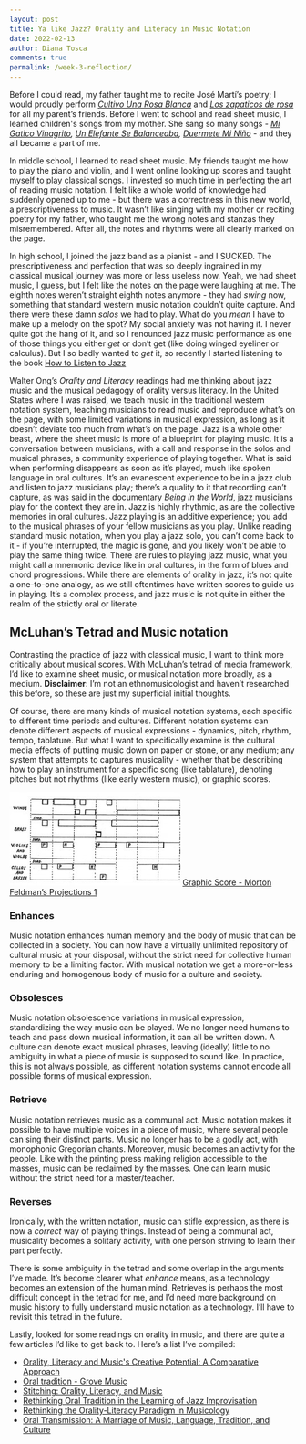 ```yaml
---
layout: post
title: Ya like Jazz? Orality and Literacy in Music Notation
date: 2022-02-13
author: Diana Tosca
comments: true
permalink: /week-3-reflection/
---
```

Before I could read, my father taught me to recite José Martí’s poetry; I would proudly perform *[Cultivo Una Rosa Blanca](https://www.poemas-del-alma.com/jose-marti-cultivo-una-rosa-blanca.htm)* and *[Los zapaticos de rosa](https://www.poemas-del-alma.com/los-zapaticos-de-rosa.htm)* for all my parent’s friends. Before I went to school and read sheet music, I learned children's songs from my mother. She sang so many songs - *[Mi Gatico Vinagrito](https://www.youtube.com/watch?v=JyTmhWPE4G8),* *[Un Elefante Se Balanceaba](https://www.youtube.com/watch?v=950AAFXgivk),* *[Duermete Mi Niño](https://www.youtube.com/watch?v=LemxZcOXCdg)* - and they all became a part of me. 

In middle school, I learned to read sheet music. My friends taught me how to play the piano and violin, and I went online looking up scores and taught myself to play classical songs. I invested so much time in perfecting the art of reading music notation. I felt like a whole world of knowledge had suddenly opened up to me - but there was a correctness in this new world, a prescriptiveness to music. It wasn’t like singing with my mother or reciting poetry for my father, who taught me the wrong notes and stanzas they misremembered. After all, the notes and rhythms were all clearly marked on the page.

In high school, I joined the jazz band as a pianist - and I SUCKED. The prescriptiveness and perfection that was so deeply ingrained in my classical musical journey was more or less useless now. Yeah, we had sheet music, I guess, but I felt like the notes on the page were laughing at me. The eighth notes weren’t straight eighth notes anymore - they had *swing* now, something that standard western music notation couldn’t quite capture. And there were these damn *solos* we had to play. What do you *mean* I have to make up a melody on the spot? My social anxiety was not having it. I never quite got the hang of it, and so I renounced jazz music performance as one of those things you either *get* or don’t get (like doing winged eyeliner or calculus). But I so badly wanted to *get* it, so recently I started listening to the book [How to Listen to Jazz](https://www.audiobooksnow.com/audiobooks/how-to-listen-to-jazz/1826765/?gclid=Cj0KCQiAr5iQBhCsARIsAPcwROML7nTbEDq0sz8tS3XIjjtkO5CXPrk0qq6SZGxDKYeRpiz5CTAS4M0aAh0VEALw_wcB)

Walter Ong’s *Orality and Literacy* readings had me thinking about jazz music and the musical pedagogy of orality versus literacy. In the United States where I was raised, we teach music in the traditional western notation system, teaching musicians to read music and reproduce what’s on the page, with some limited variations in musical expression, as long as it doesn’t deviate too much from what’s on the page. Jazz is a whole other beast, where the sheet music is more of a blueprint for playing music. It is a conversation between musicians, with a call and response in the solos and musical phrases, a community experience of playing together. What is said when performing disappears as soon as it’s played, much like spoken language in oral cultures. It’s an evanescent experience to be in a jazz club and listen to jazz musicians play; there’s a quality to it that recording can’t capture, as was said in the documentary *Being in the World*, jazz musicians play for the context they are in. Jazz is highly rhythmic, as are the collective memories in oral cultures. Jazz playing is an additive experience; you add to the musical phrases of your fellow musicians as you play. Unlike reading standard music notation, when you play a jazz solo, you can’t come back to it - if you’re interrupted, the magic is gone, and you likely won’t be able to play the same thing twice. There are rules to playing jazz music, what you might call a mnemonic device like in oral cultures, in the form of blues and chord progressions. While there are elements of orality in jazz, it’s not quite a one-to-one analogy, as we still oftentimes have written scores to guide us in playing. It’s a complex process, and jazz music is not quite in either the realm of the strictly oral or literate.

## McLuhan’s Tetrad and Music notation 

Contrasting the practice of jazz with classical music, I want to think more critically about musical scores. With McLuhan’s tetrad of media framework, I’d like to examine sheet music, or musical notation more broadly, as a medium. **Disclaimer**: I’m not an ethnomusicologist and haven’t researched this before, so these are just my superficial initial thoughts. 

Of course, there are many kinds of musical notation systems, each specific to different time periods and cultures. Different notation systems can denote different aspects of musical expressions - dynamics, pitch, rhythm, tempo, tablature. But what I want to specifically examine is the cultural media effects of putting music down on paper or stone, or any medium; any system that attempts to captures musicality - whether that be describing how to play an instrument for a specific song (like tablature), denoting pitches but not rhythms (like early western music), or graphic scores.

![Projections](https://github.com/dtosca/media-theory/blob/gh-pages/assets/images/FeldmanGraphicScore.jpg)
[Graphic Score - Morton Feldman’s Projections 1](http://davidhall.io/visualising-music-graphic-scores/)

### Enhances
Music notation enhances human memory and the body of music that can be collected in a society. You can now have a virtually unlimited repository of cultural music at your disposal, without the strict need for collective human memory to be a limiting factor. With musical notation we get a more-or-less enduring and homogenous body of music for a culture and society. 

### Obsolesces
Music notation obsolescence variations in musical expression, standardizing the way music can be played. We no longer need humans to teach and pass down musical information, it can all be written down. A culture can denote exact musical phrases, leaving (ideally) little to no ambiguity in what a piece of music is supposed to sound like. In practice, this is not always possible, as different notation systems cannot encode all possible forms of musical expression.

### Retrieve
Music notation retrieves music as a communal act. Music notation makes it possible to have multiple voices in a piece of music, where several people can sing their distinct parts. Music no longer has to be a godly act, with monophonic Gregorian chants.
Moreover, music becomes an activity for the people. Like with the printing press making religion accessible to the masses, music can be reclaimed by the masses. One can learn music without the strict need for a master/teacher.

### Reverses
Ironically, with the written notation, music can stifle expression, as there is now a *correct* way of playing things. Instead of being a communal act, musicality becomes a solitary activity, with one person striving to learn their part perfectly. 

There is some ambiguity in the tetrad and some overlap in the arguments I’ve made. It’s become clearer what *enhance* means, as a technology becomes an extension of the human mind. Retrieves is perhaps the most difficult concept in the tetrad for me, and I’d need more background on music history to fully understand music notation as a technology. I’ll have to revisit this tetrad in the future.

Lastly, looked for some readings on orality in music, and there are quite a few articles I’d like to get back to. Here’s a list I’ve compiled:
* [Orality, Literacy and Music's Creative Potential: A Comparative Approach](https://www.jstor.org/stable/pdf/40318372.pdf) 
* [Oral tradition - Grove Music](https://www.oxfordmusiconline.com/grovemusic/view/10.1093/gmo/9781561592630.001.0001/omo-9781561592630-e-1002292603)
* [Stitching: Orality, Literacy, and Music](https://libra2.lib.virginia.edu/downloads/d504rk69j?filename=c7a1d2680f9b507dc8014c9209c2526d.pdf)
* [Rethinking Oral Tradition in the Learning of Jazz Improvisation](https://www.tandfonline.com/doi/full/10.1080/03007760600670372)
* [Rethinking the Orality-Literacy Paradigm in Musicology](https://www.researchgate.net/publication/236796791_Rethinking_the_Orality-Literacy_Paradigm_in_Musicology)
* [Oral Transmission: A Marriage of Music, Language, Tradition, and Culture](https://digitalcommons.cedarville.edu/cgi/viewcontent.cgi?article=1054&context=musicalofferings)
